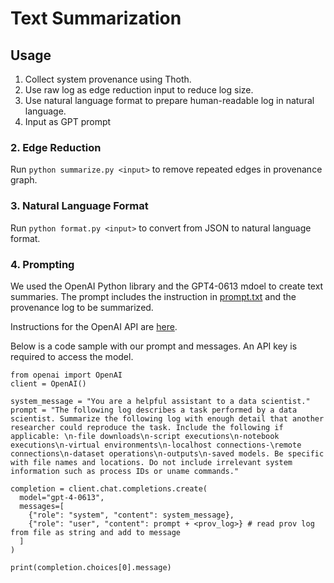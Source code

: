 # Text Summarization

## Usage
1. Collect system provenance using Thoth.
2. Use raw log as edge reduction input to reduce log size.
3. Use natural language format to prepare human-readable log in natural language.
4. Input as GPT prompt

### 2. Edge Reduction
Run `python summarize.py <input>` to remove repeated edges in provenance graph.

### 3. Natural Language Format
Run `python format.py <input>` to convert from JSON to natural language format.

### 4. Prompting
We used the OpenAI Python library and the GPT4-0613 mdoel to create text summaries. 
The prompt includes the instruction in [prompt.txt](https://github.com/nboufford/prov-comprehension-artifacts/blob/main/summarization/prompt.txt) and the provenance log to be summarized.

Instructions for the OpenAI API are [here](https://platform.openai.com/docs/quickstart?context=python).

Below is a code sample with our prompt and messages. An API key is required to access the model.

```
from openai import OpenAI
client = OpenAI()

system_message = "You are a helpful assistant to a data scientist."
prompt = "The following log describes a task performed by a data scientist. Summarize the following log with enough detail that another researcher could reproduce the task. Include the following if applicable: \n-file downloads\n-script executions\n-notebook executions\n-virtual environments\n-localhost connections-\remote connections\n-dataset operations\n-outputs\n-saved models. Be specific with file names and locations. Do not include irrelevant system information such as process IDs or uname commands."

completion = client.chat.completions.create(
  model="gpt-4-0613",
  messages=[
    {"role": "system", "content": system_message},
    {"role": "user", "content": prompt + <prov_log>} # read prov log from file as string and add to message
  ]
)

print(completion.choices[0].message)
```

 
